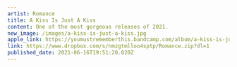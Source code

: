 ```yaml
---
artist: Romance
title: A Kiss Is Just A Kiss
content: One of the most gorgeous releases of 2021.
new_image: /images/a-kiss-is-just-a-kiss.jpg
apple_link: https://youmustrememberthis.bandcamp.com/album/a-kiss-is-just-a-kiss
link: https://www.dropbox.com/s/nmzgtmlloo4sptp/Romance.zip?dl=1
published_date: 2021-06-16T19:51:20.020Z
---
```


